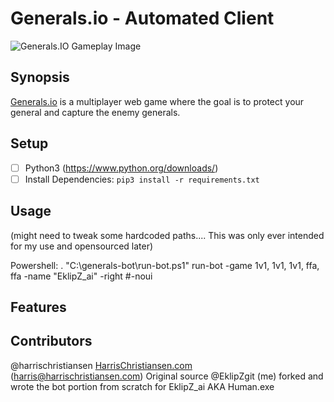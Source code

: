 # Generals.io - Automated Client

![Generals.IO Gameplay Image](https://puu.sh/DLskl/1ff5afa3ea.png "Generals.IO Gameplay Image")

## Synopsis

[Generals.io](http://generals.io) is a multiplayer web game where the goal is to protect your general and capture the enemy generals.  



## Setup

- [ ] Python3 (https://www.python.org/downloads/)
- [ ] Install Dependencies: `pip3 install -r requirements.txt`

## Usage
(might need to tweak some hardcoded paths.... This was only ever intended for my use and opensourced later)

Powershell:
. "C:\generals-bot\run-bot.ps1"
run-bot -game 1v1, 1v1, 1v1, ffa, ffa -name "EklipZ_ai" -right #-noui


## Features

## Contributors

@harrischristiansen [HarrisChristiansen.com](http://www.harrischristiansen.com) (harris@harrischristiansen.com)  Original source
@EklipZgit (me) forked and wrote the bot portion from scratch for EklipZ_ai AKA Human.exe
